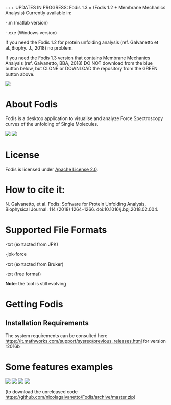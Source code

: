 +++ UPDATES IN PROGRESS: 
Fodis 1.3 = (Fodis 1.2 + Membrane Mechanics Analysis)  Currently available in:
	
-.m (matlab version)

-.exe (Windows version)


If you need the Fodis 1.2 for protein unfolding analysis (ref. Galvanetto et al.,Biophy. J., 2018) no problem.

If you need the Fodis 1.3 version that contains Membrane Mechanics Analysis (ref. Galvanetto, BBA, 2018) DO NOT download from the blue button below, 
but CLONE or DOWNLOAD the repository from the GREEN button above.



[<img src="https://raw.githubusercontent.com/PRIDE-Toolsuite/pride-inspector/master/wiki/download.png">](https://github.com/nicolagalvanetto/Fodis/releases/download/v1.2/Fodis-master.zip)

# About Fodis

Fodis is a desktop application to visualise and analyze Force Spectroscopy curves of the unfolding of Single Molecules.

<img src="https://github.com/nicolagalvanetto/Fodis/blob/master/screenshots/afm-ot1.JPG">
<img src="https://github.com/nicolagalvanetto/Fodis/blob/master/screenshots/view.JPG">



# License

Fodis is licensed under [Apache License 2.0](http://www.apache.org/licenses/LICENSE-2.0.txt).

# How to cite it:

N. Galvanetto, et al. Fodis: Software for Protein Unfolding Analysis, Biophysical Journal. 114 (2018) 1264–1266. doi:10.1016/j.bpj.2018.02.004.


# Supported File Formats

-txt (exrtacted from JPK) 

-jpk-force

-txt (exrtacted from Bruker)

-txt (free format)

**Note**: the tool is still evolving

# Getting Fodis

## Installation Requirements

The system requirements can be consulted here 
https://it.mathworks.com/support/sysreq/previous_releases.html
for version r2016b

# Some features examples


<img src="https://github.com/nicolagalvanetto/Fodis/blob/master/screenshots/view4.JPG">


<img src="https://github.com/nicolagalvanetto/Fodis/blob/master/screenshots/view2.JPG">


<img src="https://github.com/nicolagalvanetto/Fodis/blob/master/screenshots/view3.JPG">


<img src="https://github.com/nicolagalvanetto/Fodis/blob/master/screenshots/view5.JPG">


(to download the unreleased code https://github.com/nicolagalvanetto/Fodis/archive/master.zip)




